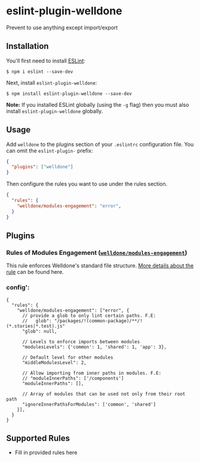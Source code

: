 # eslint-plugin-welldone

Prevent to use anything except import/export

## Installation

You'll first need to install [ESLint](http://eslint.org):

```
$ npm i eslint --save-dev
```

Next, install `eslint-plugin-welldone`:

```
$ npm install eslint-plugin-welldone --save-dev
```

**Note:** If you installed ESLint globally (using the `-g` flag) then you must also install `eslint-plugin-welldone` globally.

## Usage

Add `welldone` to the plugins section of your `.eslintrc` configuration file. You can omit the `eslint-plugin-` prefix:

```json
{
  "plugins": ["welldone"]
}
```

Then configure the rules you want to use under the rules section.

```json
{
  "rules": {
    "welldone/modules-engagement": "error",
  }
}
```

## Plugins
### Rules of Modules Engagement ([`welldone/modules-engagement`](./rules/modules-engagement))

This rule enforces Welldone's standard file structure.
[More details about the rule](https://welldone-software.gitbook.io/welldone-file-structure/modules/modules#rules-of-engagement)
can be found here.

### config':

```json5
{
  "rules": {
    "welldone/modules-engagement": ["error", {
      // provide a glob to only lint certain paths. F.E:
      //   glob": "/packages/!(common-package)/**/!(*.stories|*.test).js"
      "glob": null, 
      
      // Levels to enforce imports between modules
      "modulesLevels": {'common': 1, 'shared': 1, 'app': 3},
      
      // Default level for other modules
      "middleModulesLevel": 2,
      
      // Allow importing from inner paths in modules. F.E:
      // "moduleInnerPaths": ['/components']
      "moduleInnerPaths": [],
      
      // Array of modules that can be used not only from their root path
      "ignoreInnerPathsForModules": ['common', 'shared']
    }],
  }
}
```

## Supported Rules

- Fill in provided rules here
